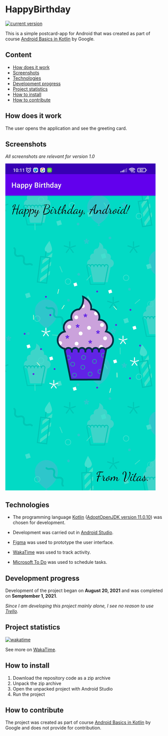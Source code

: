 # HappyBirthday

[![current version](https://img.shields.io/badge/current_version-1.0-green)](#)

This is a simple postcard-app for Android that was created as part of course [Android Basics in Kotlin](https://developer.android.com/courses/android-basics-kotlin/course) by Google.

## Content

- [How does it work](#How-does-it-work)
- [Screenshots](#Screenshots)
- [Technologies](#Technologies)
- [Development progress](#Development-progress)
- [Project statistics](#Project-statistics)
- [How to install](#How-to-install)
- [How to contribute](#How-to-contribute)

## How does it work

The user opens the application and see the greeting card.

## Screenshots

*All screenshots are relevant for version 1.0*

![screenshot_main](screenshots/screenshot_main.png)

## Technologies

- The programming language [Kotlin](https://wakatime.com/@VitasSalvantes/projects/fraabfodvj) ([AdoptOpenJDK version 11.0.10](https://adoptopenjdk.net/)) was chosen for development.

- Development was carried out in [Android Studio](https://developer.android.com/studio/).

- [Figma](https://www.figma.com/) was used to prototype the user interface.

- [WakaTime](https://wakatime.com/) was used to track activity.

- [Microsoft To Do](https://todo.microsoft.com/tasks/) was used to schedule tasks.

## Development progress

Development of the project began on **August 20, 2021** and was completed on **Semptember 1, 2021**.

*Since I am developing this project mainly alone, I see no reason to use [Trello](https://trello.com/).*

## Project statistics

[![wakatime](https://wakatime.com/badge/github/VitasSalvantes/HappyBirthday.svg)](https://wakatime.com/badge/github/VitasSalvantes/HappyBirthday)

See more
on [WakaTime](https://wakatime.com/@VitasSalvantes/projects/fraabfodvj).

## How to install

1. Download the repository code as a zip archive
2. Unpack the zip archive
3. Open the unpacked project with Android Studio
4. Run the project

## How to contribute

The project was created as part of course [Android Basics in Kotlin](https://developer.android.com/courses/android-basics-kotlin/course) by Google and does not provide for contribution.
